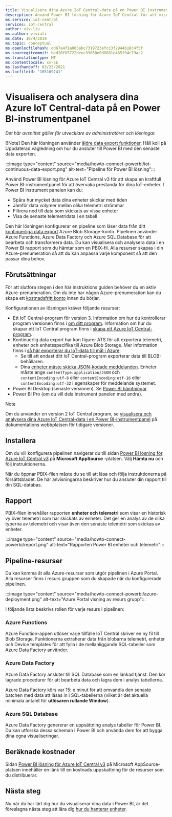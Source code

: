 ```yaml
---
title: Visualisera dina Azure IoT Central-data på en Power BI instrument panel | Microsoft Docs
description: Använd Power BI lösning för Azure IoT Central för att visualisera och analysera dina IoT Central data.
ms.service: iot-central
services: iot-central
author: viv-liu
ms.author: viviali
ms.date: 10/4/2019
ms.topic: conceptual
ms.openlocfilehash: dd67a4f1a005abc7319723efcc3f2944b18c4f5f
ms.sourcegitcommit: bed20f85722deec33050e0d8881e465f94c79ac2
ms.translationtype: MT
ms.contentlocale: sv-SE
ms.lasthandoff: 03/25/2021
ms.locfileid: "105109241"
---
```

# <a name="visualize-and-analyze-your-azure-iot-central-data-in-a-power-bi-dashboard"></a>Visualisera och analysera dina Azure IoT Central-data på en Power BI-instrumentpanel

*Det här avsnittet gäller för utvecklare av administratörer och lösningar.*

[!Note] Den här lösningen använder [äldre data export funktioner](./howto-export-data-legacy.md). Håll koll på Uppdaterad vägledning om hur du ansluter till Power BI med den senaste data exporten.

:::image type="content" source="media/howto-connect-powerbi/iot-continuous-data-export.png" alt-text="Pipeline för Power BI lösning":::

Använd Power BI lösning för Azure IoT Central v3 för att skapa en kraftfull Power BI-instrumentpanel för att övervaka prestanda för dina IoT-enheter. I Power BI instrument panelen kan du:

- Spåra hur mycket data dina enheter skickar med tiden
- Jämför data volymer mellan olika telemetri strömmar
- Filtrera ned till data som skickats av vissa enheter
- Visa de senaste telemetridata i en tabell

Den här lösningen konfigurerar en pipeline som läser data från ditt [kontinuerliga data export](./howto-export-data-legacy.md) Azure Blob Storage-konto. Pipelinen använder Azure Functions, Azure Data Factory och Azure SQL Database för att bearbeta och transformera data. Du kan visualisera och analysera data i en Power BI rapport som du hämtar som en PBIX-fil. Alla resurser skapas i din Azure-prenumeration så att du kan anpassa varje komponent så att den passar dina behov.

## <a name="prerequisites"></a>Förutsättningar

För att slutföra stegen i den här instruktions guiden behöver du en aktiv Azure-prenumeration. Om du inte har någon Azure-prenumeration kan du skapa ett [kostnadsfritt konto](https://azure.microsoft.com/free/?WT.mc_id=A261C142F) innan du börjar.

Konfigurationen av lösningen kräver följande resurser:

- Ett IoT Central-program för version 3. Information om hur du kontrollerar program versionen finns i [om ditt program](./howto-get-app-info.md). Information om hur du skapar ett IoT Central program finns i [skapa ett Azure IoT Central-program](./quick-deploy-iot-central.md).
- Kontinuerlig data export har kon figurer ATS för att exportera telemetri, enheter och enhetsspecifika till Azure Blob Storage. Mer information finns i [så här exporterar du IoT-data till mål i Azure](howto-export-data.md).
  - Se till att endast ditt IoT Central-program exporterar data till BLOB-behållaren.
  - Dina [enheter måste skicka JSON-kodade meddelanden](../../iot-hub/iot-hub-devguide-messages-d2c.md). Enheter måste ange `contentType:application/JSON` och `contentEncoding:utf-8` eller `contentEncoding:utf-16` eller `contentEncoding:utf-32` i egenskaper för meddelande systemet.
- Power BI Desktop (senaste versionen). Se [Power BI hämtningar](https://powerbi.microsoft.com/downloads/).
- Power BI Pro (om du vill dela instrument panelen med andra).

> [!NOTE]
> Om du använder en version 2 IoT Central program, se [visualisera och analysera dina Azure IoT Central-data i en Power BI-instrumentpanel](/previous-versions/azure/iot-central/core/howto-connect-powerbi) på dokumentations webbplatsen för tidigare versioner.

## <a name="install"></a>Installera

Om du vill konfigurera pipelinen navigerar du till sidan [Power BI lösning för Azure IoT Central v3](https://appsource.microsoft.com/product/web-apps/iot-central.power-bi-solution-iot-central) på **Microsoft AppSource** -platsen. Välj **Hämta nu** och följ instruktionerna.

När du öppnar PBIX-filen måste du se till att läsa och följa instruktionerna på försättsbladet. De här anvisningarna beskriver hur du ansluter din rapport till din SQL-databas.

## <a name="report"></a>Rapport

PBIX-filen innehåller rapporten **enheter och telemetri** som visar en historisk vy över telemetri som har skickats av enheter. Det ger en analys av de olika typerna av telemetri och visar även den senaste telemetri som skickas av enheter.

:::image type="content" source="media/howto-connect-powerbi/report.png" alt-text="Rapporten Power BI enheter och telemetri":::

## <a name="pipeline-resources"></a>Pipeline-resurser

Du kan komma åt alla Azure-resurser som utgör pipelinen i Azure Portal. Alla resurser finns i resurs gruppen som du skapade när du konfigurerade pipelinen.

:::image type="content" source="media/howto-connect-powerbi/azure-deployment.png" alt-text="Azure Portal visning av resurs grupp":::

I följande lista beskrivs rollen för varje resurs i pipelinen:

### <a name="azure-functions"></a>Azure Functions

Azure Function-appen utlöser varje tillfälle IoT Central skriver en ny fil till Blob Storage. Funktionerna extraherar data från blobarna telemetri, enheter och Device templates för att fylla i de mellanliggande SQL-tabeller som Azure Data Factory använder.

### <a name="azure-data-factory"></a>Azure Data Factory

Azure Data Factory ansluter till SQL Database som en länkad tjänst. Den kör lagrade procedurer för att bearbeta data och lagra dem i analys tabellerna.

Azure Data Factory körs var 15: e minut för att omvandla den senaste batchen med data att läsas in i SQL-tabellerna (vilket är det aktuella minimala antalet för **utlösaren rullande Window**).

### <a name="azure-sql-database"></a>Azure SQL Database

Azure Data Factory genererar en uppsättning analys tabeller för Power BI. Du kan utforska dessa scheman i Power BI och använda dem för att bygga dina egna visualiseringar.

## <a name="estimated-costs"></a>Beräknade kostnader

Sidan [Power BI lösning för Azure IoT Central v3](https://appsource.microsoft.com/product/web-apps/iot-central.power-bi-solution-iot-central) på Microsoft AppSource-platsen innehåller en länk till en kostnads uppskattning för de resurser som du distribuerar.

## <a name="next-steps"></a>Nästa steg

Nu när du har lärt dig hur du visualiserar dina data i Power BI, är det föreslagna nästa steg att lära dig [hur du hanterar enheter](howto-manage-devices.md).
